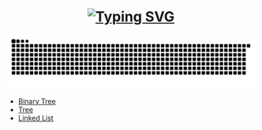 <h1 align="center">
  <a href="https://git.io/typing-svg">
    <img src="https://readme-typing-svg.demolab.com?font=Fira+Code&weight=700&pause=1000&color=3FDDF7&center=true&vCenter=true&multiline=true&width=450&height=150&lines=Hi%2C+There.;I+am+working+as+a+Backend+Engineer.;I+have+2%2B+years+of+coding+experience." alt="Typing SVG" />
  </a>
</h1>

<div align="center">
  <img alt="snake game" src="https://raw.githubusercontent.com/xxxVitoxxx/xxxVitoxxx/output/github-contribution-grid-snake-dark.svg">
</div>

<!-- blog starts -->
- [Binary Tree](https://xxxVitoxxx.github.io/2023/05/binary_tree/)
- [Tree](https://xxxVitoxxx.github.io/2023/04/tree/)
- [Linked List](https://xxxVitoxxx.github.io/2023/03/linked_list/)
<!-- blog ends -->
